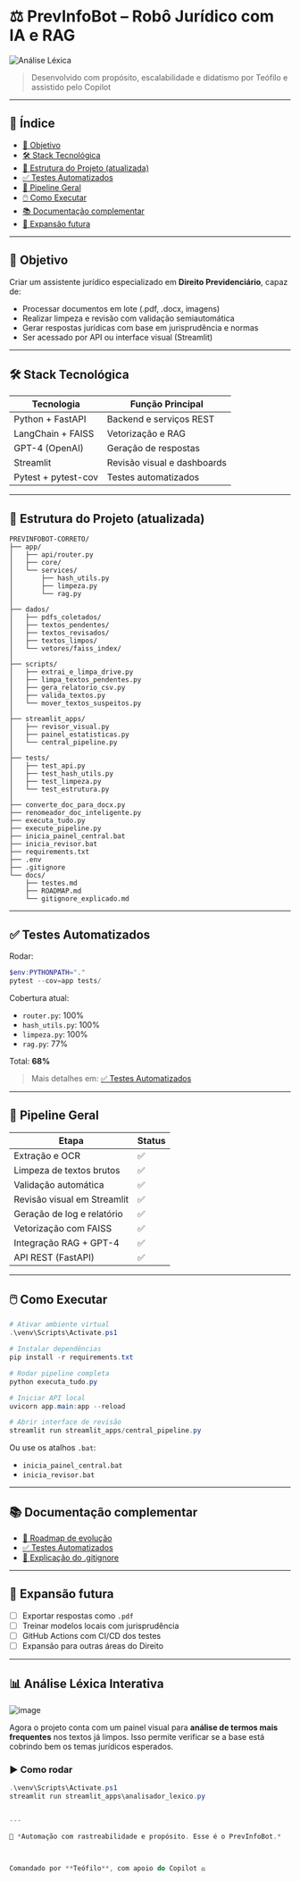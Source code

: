 # ⚖️ PrevInfoBot – Robô Jurídico com IA e RAG
![Análise Léxica](https://img.shields.io/badge/an%C3%A1lise%20l%C3%A9xica-ativa-blueviolet?style=flat-square&logo=streamlit)


> Desenvolvido com propósito, escalabilidade e didatismo por Teófilo e assistido pelo Copilot

---

## 📌 Índice

- [🎯 Objetivo](#-objetivo)
- [🛠️ Stack Tecnológica](#️-stack-tecnológica)
- [📁 Estrutura do Projeto (atualizada)](#-estrutura-do-projeto-atualizada)
- [✅ Testes Automatizados](#-testes-automatizados)
- [🧠 Pipeline Geral](#-pipeline-geral)
- [🖱️ Como Executar](#️-como-executar)
- [📚 Documentação complementar](#-documentação-complementar)
- [🧩 Expansão futura](#-expansão-futura)

---

## 🎯 Objetivo

Criar um assistente jurídico especializado em **Direito Previdenciário**, capaz de:

- Processar documentos em lote (.pdf, .docx, imagens)
- Realizar limpeza e revisão com validação semiautomática
- Gerar respostas jurídicas com base em jurisprudência e normas
- Ser acessado por API ou interface visual (Streamlit)

---

## 🛠️ Stack Tecnológica

| Tecnologia        | Função Principal                       |
|-------------------|----------------------------------------|
| Python + FastAPI  | Backend e serviços REST                |
| LangChain + FAISS | Vetorização e RAG                      |
| GPT-4 (OpenAI)     | Geração de respostas                   |
| Streamlit         | Revisão visual e dashboards            |
| Pytest + pytest-cov| Testes automatizados                   |

---

## 📁 Estrutura do Projeto (atualizada)

```
PREVINFOBOT-CORRETO/
├── app/
│   ├── api/router.py
│   ├── core/
│   └── services/
│       ├── hash_utils.py
│       ├── limpeza.py
│       └── rag.py
│
├── dados/
│   ├── pdfs_coletados/
│   ├── textos_pendentes/
│   ├── textos_revisados/
│   ├── textos_limpos/
│   └── vetores/faiss_index/
│
├── scripts/
│   ├── extrai_e_limpa_drive.py
│   ├── limpa_textos_pendentes.py
│   ├── gera_relatorio_csv.py
│   ├── valida_textos.py
│   └── mover_textos_suspeitos.py
│
├── streamlit_apps/
│   ├── revisor_visual.py
│   ├── painel_estatisticas.py
│   └── central_pipeline.py
│
├── tests/
│   ├── test_api.py
│   ├── test_hash_utils.py
│   ├── test_limpeza.py
│   └── test_estrutura.py
│
├── converte_doc_para_docx.py
├── renomeador_doc_inteligente.py
├── executa_tudo.py
├── execute_pipeline.py
├── inicia_painel_central.bat
├── inicia_revisor.bat
├── requirements.txt
├── .env
├── .gitignore
└── docs/
    ├── testes.md
    ├── ROADMAP.md
    └── gitignore_explicado.md
```

---

## ✅ Testes Automatizados

Rodar:

```powershell
$env:PYTHONPATH="."
pytest --cov=app tests/
```

Cobertura atual:

- `router.py`: 100%
- `hash_utils.py`: 100%
- `limpeza.py`: 100%
- `rag.py`: 77%

Total: **68%**

> Mais detalhes em: [✅ Testes Automatizados](docs/testes.md)

---

## 🧠 Pipeline Geral

| Etapa                        | Status |
|-----------------------------|--------|
| Extração e OCR              | ✅     |
| Limpeza de textos brutos    | ✅     |
| Validação automática        | ✅     |
| Revisão visual em Streamlit | ✅     |
| Geração de log e relatório  | ✅     |
| Vetorização com FAISS       | ✅     |
| Integração RAG + GPT-4      | ✅     |
| API REST (FastAPI)          | ✅     |

---

## 🖱️ Como Executar

```powershell
# Ativar ambiente virtual
.\venv\Scripts\Activate.ps1

# Instalar dependências
pip install -r requirements.txt

# Rodar pipeline completa
python executa_tudo.py

# Iniciar API local
uvicorn app.main:app --reload

# Abrir interface de revisão
streamlit run streamlit_apps/central_pipeline.py
```

Ou use os atalhos `.bat`:

- `inicia_painel_central.bat`
- `inicia_revisor.bat`

---

## 📚 Documentação complementar

- [📌 Roadmap de evolução](docs/ROADMAP.md)
- [✅ Testes Automatizados](docs/testes.md)
- [🧾 Explicação do .gitignore](docs/gitignore_explicado.md)

---

## 🧩 Expansão futura

- [ ] Exportar respostas como `.pdf`
- [ ] Treinar modelos locais com jurisprudência
- [ ] GitHub Actions com CI/CD dos testes
- [ ] Expansão para outras áreas do Direito

---
## 📊 Análise Léxica Interativa

![image](https://github.com/user-attachments/assets/36a5061f-d44a-40d6-96e2-6f7bccc49dce)


Agora o projeto conta com um painel visual para **análise de termos mais frequentes** nos textos já limpos. Isso permite verificar se a base está cobrindo bem os temas jurídicos esperados.

### ▶️ Como rodar

```powershell
.\venv\Scripts\Activate.ps1
streamlit run streamlit_apps\analisador_lexico.py


---

🧠 *Automação com rastreabilidade e propósito. Esse é o PrevInfoBot.*



Comandado por **Teófilo**, com apoio do Copilot ⚖️
